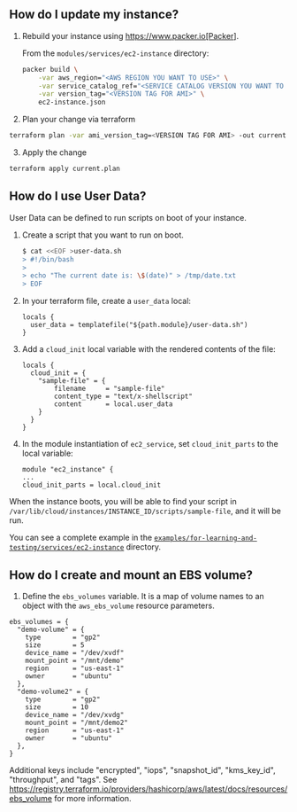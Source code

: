 ## How do I update my instance?

1. Rebuild your instance using https://www.packer.io[Packer].

    From the `modules/services/ec2-instance` directory:

    ```bash
    packer build \
        -var aws_region="<AWS REGION YOU WANT TO USE>" \
        -var service_catalog_ref="<SERVICE CATALOG VERSION YOU WANT TO USE>" \
        -var version_tag="<VERSION TAG FOR AMI>" \
        ec2-instance.json
    ```

2. Plan your change via terraform

```bash
terraform plan -var ami_version_tag=<VERSION TAG FOR AMI> -out current.plan
```

3. Apply the change

```bash
terraform apply current.plan
```
## How do I use User Data?

User Data can be defined to run scripts on boot of your instance.

1. Create a script that you want to run on boot.

    ```bash
    $ cat <<EOF >user-data.sh
    > #!/bin/bash
    >
    > echo "The current date is: \$(date)" > /tmp/date.txt
    > EOF
    ```

1. In your terraform file, create a `user_data` local:

    ```
    locals {
      user_data = templatefile("${path.module}/user-data.sh")
    }
    ```

1. Add a `cloud_init` local variable with the rendered contents of the file:

    ```
    locals {
      cloud_init = {
        "sample-file" = {
            filename     = "sample-file"
            content_type = "text/x-shellscript"
            content      = local.user_data
        }
      }
    }
    ```

1. In the module instantiation of `ec2_service`, set `cloud_init_parts` to the local variable:

    ```
    module "ec2_instance" {
    ...
    cloud_init_parts = local.cloud_init
    ```

When the instance boots, you will be able to find your script in `/var/lib/cloud/instances/INSTANCE_ID/scripts/sample-file`, and it will be run.

You can see a complete example in the [`examples/for-learning-and-testing/services/ec2-instance`](/examples/for-learning-and-testing/services/ec2-instance) directory.
## How do I create and mount an EBS volume?

1. Define the `ebs_volumes` variable. It is a map of volume names to an object with the `aws_ebs_volume` resource parameters.

  ```
  ebs_volumes = {
    "demo-volume" = {
      type        = "gp2"
      size        = 5
      device_name = "/dev/xvdf"
      mount_point = "/mnt/demo"
      region      = "us-east-1"
      owner       = "ubuntu"
    },
    "demo-volume2" = {
      type        = "gp2"
      size        = 10
      device_name = "/dev/xvdg"
      mount_point = "/mnt/demo2"
      region      = "us-east-1"
      owner       = "ubuntu"
    },
  }
  ```

  Additional keys include "encrypted", "iops", "snapshot_id", "kms_key_id", "throughput", and "tags". See https://registry.terraform.io/providers/hashicorp/aws/latest/docs/resources/ebs_volume for more information.
